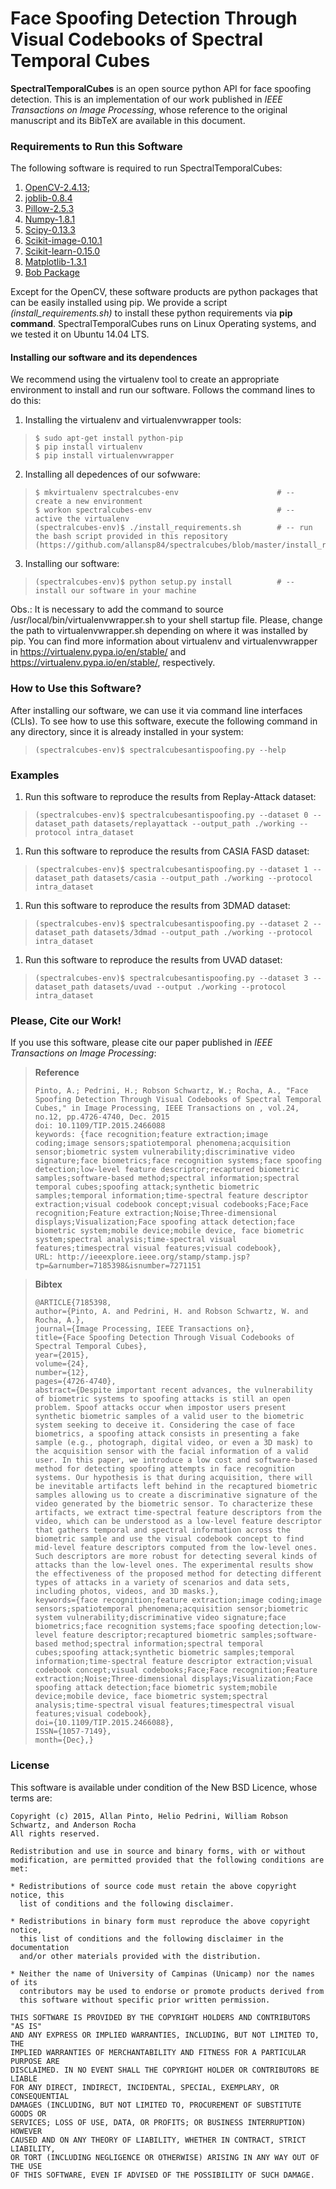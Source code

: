 # Face Spoofing Detection Through Visual Codebooks of Spectral Temporal Cubes

**SpectralTemporalCubes** is an open source python API for face spoofing detection. This is an implementation of our work published in *IEEE Transactions on Image Processing*, whose reference to the original manuscript and its BibTeX are available in this document.

### Requirements to Run this Software

The following software is required to run SpectralTemporalCubes:

1. [OpenCV-2.4.13](http://opencv.org/);
2. [joblib-0.8.4](https://pythonhosted.org/joblib/)
3. [Pillow-2.5.3](https://python-pillow.org/)
4. [Numpy-1.8.1](http://www.numpy.org/)
5. [Scipy-0.13.3](https://www.scipy.org/)
6. [Scikit-image-0.10.1](http://scikit-image.org/)
7. [Scikit-learn-0.15.0](http://scikit-learn.org/)
8. [Matplotlib-1.3.1](http://matplotlib.org/)
9. [Bob Package](https://www.idiap.ch/software/bob/)

Except for the OpenCV, these software products are python packages that can be easily installed using pip. We provide a script *(install_requirements.sh)* to install these python requirements via **pip command**. SpectralTemporalCubes runs on Linux Operating systems, and we tested it on Ubuntu 14.04 LTS.

#### Installing our software and its dependences

We recommend using the virtualenv tool to create an appropriate environment to install and run our software. Follows the command lines to do this:

1. Installing the virtualenv and virtualenvwrapper tools:
>     $ sudo apt-get install python-pip
>     $ pip install virtualenv
>     $ pip install virtualenvwrapper

2. Installing all depedences of our sofwware:
>     $ mkvirtualenv spectralcubes-env                      # -- create a new environment
>     $ workon spectralcubes-env                            # -- active the virtualenv
>     (spectralcubes-env)$ ./install_requirements.sh        # -- run the bash script provided in this repository (https://github.com/allansp84/spectralcubes/blob/master/install_requirements.sh)

3. Installing our software:
>     (spectralcubes-env)$ python setup.py install          # -- install our software in your machine

Obs.: It is necessary to add the command to source /usr/local/bin/virtualenvwrapper.sh to your shell startup file. Please, change the path to virtualenvwrapper.sh depending on where it was installed by pip. You can find more information about virtualenv and virtualenvwrapper in https://virtualenv.pypa.io/en/stable/ and https://virtualenv.pypa.io/en/stable/, respectively.


### How to Use this Software?

After installing our software, we can use it via command line interfaces (CLIs).  To see how to use this software, execute the following command in any directory, since it is already installed in your system:

>     (spectralcubes-env)$ spectralcubesantispoofing.py --help

### Examples

1. Run this software to reproduce the results from Replay-Attack dataset:
>     
>     (spectralcubes-env)$ spectralcubesantispoofing.py --dataset 0 --dataset_path datasets/replayattack --output_path ./working --protocol intra_dataset
>     

1. Run this software to reproduce the results from CASIA FASD dataset:
>     
>     (spectralcubes-env)$ spectralcubesantispoofing.py --dataset 1 --dataset_path datasets/casia --output_path ./working --protocol intra_dataset
>     

1. Run this software to reproduce the results from 3DMAD dataset:
>     
>     (spectralcubes-env)$ spectralcubesantispoofing.py --dataset 2 --dataset_path datasets/3dmad --output_path ./working --protocol intra_dataset
>     

1. Run this software to reproduce the results from UVAD dataset:
>     
>     (spectralcubes-env)$ spectralcubesantispoofing.py --dataset 3 --dataset_path datasets/uvad --output ./working --protocol intra_dataset
>     

### Please, Cite our Work!

If you use this software, please cite our paper published in *IEEE Transactions on Image Processing*:

> **Reference**
>
>     Pinto, A.; Pedrini, H.; Robson Schwartz, W.; Rocha, A., "Face Spoofing Detection Through Visual Codebooks of Spectral Temporal Cubes," in Image Processing, IEEE Transactions on , vol.24, no.12, pp.4726-4740, Dec. 2015
>     doi: 10.1109/TIP.2015.2466088
>     keywords: {face recognition;feature extraction;image coding;image sensors;spatiotemporal phenomena;acquisition sensor;biometric system vulnerability;discriminative video signature;face biometrics;face recognition systems;face spoofing detection;low-level feature descriptor;recaptured biometric samples;software-based method;spectral information;spectral temporal cubes;spoofing attack;synthetic biometric samples;temporal information;time-spectral feature descriptor extraction;visual codebook concept;visual codebooks;Face;Face recognition;Feature extraction;Noise;Three-dimensional displays;Visualization;Face spoofing attack detection;face biometric system;mobile device;mobile device, face biometric system;spectral analysis;time-spectral visual features;timespectral visual features;visual codebook},
>     URL: http://ieeexplore.ieee.org/stamp/stamp.jsp?tp=&arnumber=7185398&isnumber=7271151


> **Bibtex**
>
>     @ARTICLE{7185398,
>     author={Pinto, A. and Pedrini, H. and Robson Schwartz, W. and Rocha, A.},
>     journal={Image Processing, IEEE Transactions on},
>     title={Face Spoofing Detection Through Visual Codebooks of Spectral Temporal Cubes},
>     year={2015},
>     volume={24},
>     number={12},
>     pages={4726-4740},
>     abstract={Despite important recent advances, the vulnerability of biometric systems to spoofing attacks is still an open problem. Spoof attacks occur when impostor users present synthetic biometric samples of a valid user to the biometric system seeking to deceive it. Considering the case of face biometrics, a spoofing attack consists in presenting a fake sample (e.g., photograph, digital video, or even a 3D mask) to the acquisition sensor with the facial information of a valid user. In this paper, we introduce a low cost and software-based method for detecting spoofing attempts in face recognition systems. Our hypothesis is that during acquisition, there will be inevitable artifacts left behind in the recaptured biometric samples allowing us to create a discriminative signature of the video generated by the biometric sensor. To characterize these artifacts, we extract time-spectral feature descriptors from the video, which can be understood as a low-level feature descriptor that gathers temporal and spectral information across the biometric sample and use the visual codebook concept to find mid-level feature descriptors computed from the low-level ones. Such descriptors are more robust for detecting several kinds of attacks than the low-level ones. The experimental results show the effectiveness of the proposed method for detecting different types of attacks in a variety of scenarios and data sets, including photos, videos, and 3D masks.},
>     keywords={face recognition;feature extraction;image coding;image sensors;spatiotemporal phenomena;acquisition sensor;biometric system vulnerability;discriminative video signature;face biometrics;face recognition systems;face spoofing detection;low-level feature descriptor;recaptured biometric samples;software-based method;spectral information;spectral temporal cubes;spoofing attack;synthetic biometric samples;temporal information;time-spectral feature descriptor extraction;visual codebook concept;visual codebooks;Face;Face recognition;Feature extraction;Noise;Three-dimensional displays;Visualization;Face spoofing attack detection;face biometric system;mobile device;mobile device, face biometric system;spectral analysis;time-spectral visual features;timespectral visual features;visual codebook},
>     doi={10.1109/TIP.2015.2466088},
>     ISSN={1057-7149},
>     month={Dec},}


### License

This software is available under condition of the New BSD Licence, whose terms are:

    Copyright (c) 2015, Allan Pinto, Helio Pedrini, William Robson Schwartz, and Anderson Rocha
    All rights reserved.

    Redistribution and use in source and binary forms, with or without
    modification, are permitted provided that the following conditions are met:

    * Redistributions of source code must retain the above copyright notice, this
      list of conditions and the following disclaimer.

    * Redistributions in binary form must reproduce the above copyright notice,
      this list of conditions and the following disclaimer in the documentation
      and/or other materials provided with the distribution.

    * Neither the name of University of Campinas (Unicamp) nor the names of its
      contributors may be used to endorse or promote products derived from
      this software without specific prior written permission.

    THIS SOFTWARE IS PROVIDED BY THE COPYRIGHT HOLDERS AND CONTRIBUTORS "AS IS"
    AND ANY EXPRESS OR IMPLIED WARRANTIES, INCLUDING, BUT NOT LIMITED TO, THE
    IMPLIED WARRANTIES OF MERCHANTABILITY AND FITNESS FOR A PARTICULAR PURPOSE ARE
    DISCLAIMED. IN NO EVENT SHALL THE COPYRIGHT HOLDER OR CONTRIBUTORS BE LIABLE
    FOR ANY DIRECT, INDIRECT, INCIDENTAL, SPECIAL, EXEMPLARY, OR CONSEQUENTIAL
    DAMAGES (INCLUDING, BUT NOT LIMITED TO, PROCUREMENT OF SUBSTITUTE GOODS OR
    SERVICES; LOSS OF USE, DATA, OR PROFITS; OR BUSINESS INTERRUPTION) HOWEVER
    CAUSED AND ON ANY THEORY OF LIABILITY, WHETHER IN CONTRACT, STRICT LIABILITY,
    OR TORT (INCLUDING NEGLIGENCE OR OTHERWISE) ARISING IN ANY WAY OUT OF THE USE
    OF THIS SOFTWARE, EVEN IF ADVISED OF THE POSSIBILITY OF SUCH DAMAGE.

